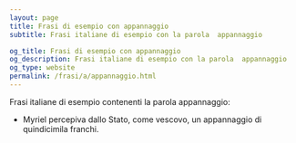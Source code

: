 ```yaml
---
layout: page
title: Frasi di esempio con appannaggio 
subtitle: Frasi italiane di esempio con la parola  appannaggio

og_title: Frasi di esempio con appannaggio 
og_description: Frasi italiane di esempio con la parola  appannaggio
og_type: website
permalink: /frasi/a/appannaggio.html
---
```


Frasi italiane di esempio contenenti la parola appannaggio:


- Myriel percepiva dallo Stato, come vescovo, un appannaggio di quindicimila franchi.
